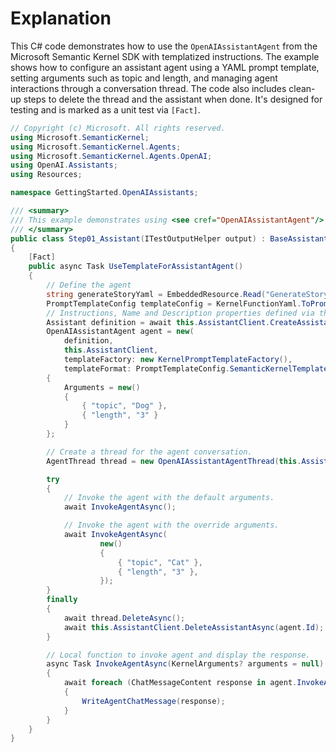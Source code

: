 # Explanation

This C# code demonstrates how to use the `OpenAIAssistantAgent` from the Microsoft Semantic Kernel SDK with templatized instructions. The example shows how to configure an assistant agent using a YAML prompt template, setting arguments such as topic and length, and managing agent interactions through a conversation thread. The code also includes clean-up steps to delete the thread and the assistant when done. It's designed for testing and is marked as a unit test via `[Fact]`.

```csharp
// Copyright (c) Microsoft. All rights reserved.
using Microsoft.SemanticKernel;
using Microsoft.SemanticKernel.Agents;
using Microsoft.SemanticKernel.Agents.OpenAI;
using OpenAI.Assistants;
using Resources;

namespace GettingStarted.OpenAIAssistants;

/// <summary>
/// This example demonstrates using <see cref="OpenAIAssistantAgent"/> with templatized instructions.
/// </summary>
public class Step01_Assistant(ITestOutputHelper output) : BaseAssistantTest(output)
{
    [Fact]
    public async Task UseTemplateForAssistantAgent()
    {
        // Define the agent
        string generateStoryYaml = EmbeddedResource.Read("GenerateStory.yaml");
        PromptTemplateConfig templateConfig = KernelFunctionYaml.ToPromptTemplateConfig(generateStoryYaml);
        // Instructions, Name and Description properties defined via the PromptTemplateConfig.
        Assistant definition = await this.AssistantClient.CreateAssistantFromTemplateAsync(this.Model, templateConfig, metadata: SampleMetadata);
        OpenAIAssistantAgent agent = new(
            definition,
            this.AssistantClient,
            templateFactory: new KernelPromptTemplateFactory(),
            templateFormat: PromptTemplateConfig.SemanticKernelTemplateFormat)
        {
            Arguments = new()
            {
                { "topic", "Dog" },
                { "length", "3" }
            }
        };

        // Create a thread for the agent conversation.
        AgentThread thread = new OpenAIAssistantAgentThread(this.AssistantClient, metadata: SampleMetadata);

        try
        {
            // Invoke the agent with the default arguments.
            await InvokeAgentAsync();

            // Invoke the agent with the override arguments.
            await InvokeAgentAsync(
                    new()
                    {
                        { "topic", "Cat" },
                        { "length", "3" },
                    });
        }
        finally
        {
            await thread.DeleteAsync();
            await this.AssistantClient.DeleteAssistantAsync(agent.Id);
        }

        // Local function to invoke agent and display the response.
        async Task InvokeAgentAsync(KernelArguments? arguments = null)
        {
            await foreach (ChatMessageContent response in agent.InvokeAsync(thread, options: new() { KernelArguments = arguments }))
            {
                WriteAgentChatMessage(response);
            }
        }
    }
}
```
